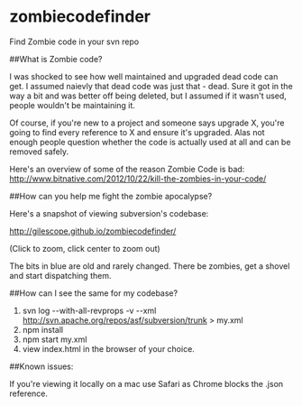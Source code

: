 # zombiecodefinder
Find Zombie code in your svn repo

##What is Zombie code?

I was shocked to see how well maintained and upgraded dead code can get. I assumed naievly that dead code was just that - dead. 
Sure it got in the way a bit and was better off being deleted, but I assumed if it wasn't used, people wouldn't be maintaining it.

Of course, if you're new to a project and someone says upgrade X, you're going to find every reference to X and ensure it's upgraded. 
Alas not enough people question whether the code is actually used at all and can be removed safely.

Here's an overview of some of the reason Zombie Code is bad:
http://www.bitnative.com/2012/10/22/kill-the-zombies-in-your-code/


##How can you help me fight the zombie apocalypse?

Here's a snapshot of viewing subversion's codebase:

http://gilescope.github.io/zombiecodefinder/

(Click to zoom, click center to zoom out)

The bits in blue are old and rarely changed. There be zombies, get a shovel and start dispatching them.


##How can I see the same for my codebase?

  1. svn log --with-all-revprops -v  --xml http://svn.apache.org/repos/asf/subversion/trunk > my.xml
  2. npm install
  3. npm start my.xml
  4. view index.html in the browser of your choice.

##Known issues:

If you're viewing it locally on a mac use Safari as Chrome blocks the .json reference.
